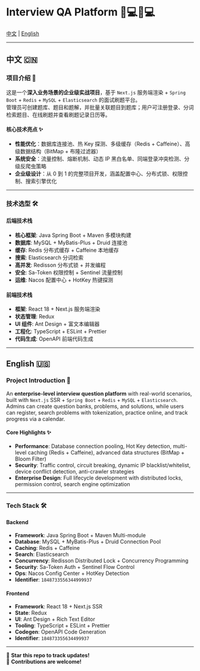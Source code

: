 # Interview QA Platform 👨💻👩💻

[中文](#中文) | [English](#english)

---

## 中文 🇨🇳

### 项目介绍 🚀
这是一个**深入业务场景的企业级实战项目**，基于 `Next.js` 服务端渲染 + `Spring Boot` + `Redis` + `MySQL` + `Elasticsearch` 的面试刷题平台。  
管理员可创建题库、题目和题解，并批量关联题目到题库；用户可注册登录、分词检索题目、在线刷题并查看刷题记录日历等。  

#### 核心技术亮点 ✨
- **性能优化**：数据库连接池、热 Key 探测、多级缓存（Redis + Caffeine）、高级数据结构（BitMap + 布隆过滤器）  
- **系统安全**：流量控制、熔断机制、动态 IP 黑白名单、同端登录冲突检测、分级反爬虫策略  
- **企业级设计**：从 0 到 1 的完整项目开发，涵盖配置中心、分布式锁、权限控制、搜索引擎优化  

---

### 技术选型 🛠️

#### 后端技术栈
- **核心框架**: Java Spring Boot + Maven 多模块构建  
- **数据库**: MySQL + MyBatis-Plus + Druid 连接池  
- **缓存**: Redis 分布式缓存 + Caffeine 本地缓存  
- **搜索**: Elasticsearch 分词检索  
- **高并发**: Redisson 分布式锁 + 并发编程  
- **安全**: Sa-Token 权限控制 + Sentinel 流量控制  
- **运维**: Nacos 配置中心 + HotKey 热键探测  

#### 前端技术栈
- **框架**: React 18 + Next.js 服务端渲染  
- **状态管理**: Redux  
- **UI 组件**: Ant Design + 富文本编辑器  
- **工程化**: TypeScript + ESLint + Prettier  
- **代码生成**: OpenAPI 前端代码生成  

---

## English 🇺🇸

### Project Introduction 🚀
An **enterprise-level interview question platform** with real-world scenarios, built with `Next.js` SSR + `Spring Boot` + `Redis` + `MySQL` + `Elasticsearch`.  
Admins can create question banks, problems, and solutions, while users can register, search problems with tokenization, practice online, and track progress via a calendar.

#### Core Highlights ✨
- **Performance**: Database connection pooling, Hot Key detection, multi-level caching (Redis + Caffeine), advanced data structures (BitMap + Bloom Filter)  
- **Security**: Traffic control, circuit breaking, dynamic IP blacklist/whitelist, device conflict detection, anti-crawler strategies  
- **Enterprise Design**: Full lifecycle development with distributed locks, permission control, search engine optimization  

---

### Tech Stack 🛠️

#### Backend
- **Framework**: Java Spring Boot + Maven Multi-module  
- **Database**: MySQL + MyBatis-Plus + Druid Connection Pool  
- **Caching**: Redis + Caffeine  
- **Search**: Elasticsearch  
- **Concurrency**: Redisson Distributed Lock + Concurrency Programming  
- **Security**: Sa-Token Auth + Sentinel Flow Control  
- **Ops**: Nacos Config Center + HotKey Detection  
- **Identifier**: `1848733556344999937`  

#### Frontend
- **Framework**: React 18 + Next.js SSR  
- **State**: Redux  
- **UI**: Ant Design + Rich Text Editor  
- **Tooling**: TypeScript + ESLint + Prettier  
- **Codegen**: OpenAPI Code Generation  
- **Identifier**: `184873355634499937`  

---

🌟 **Star this repo to track updates!**  
🔧 **Contributions are welcome!**
